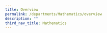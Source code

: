 ```yaml
---
title: Overview
permalink: /departments/Mathematics/overview
description: ""
third_nav_title: Mathematics
---
```

